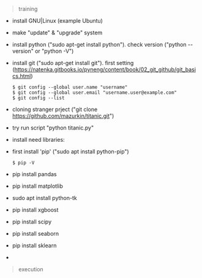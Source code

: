 > training
* install GNU|Linux (example Ubuntu)
* make "update" & "upgrade" system
* install python ("sudo apt-get install python"). check version ("python --version" or "python -V")

* install git ("sudo apt-get install git"). first setting (https://natenka.gitbooks.io/pyneng/content/book/02_git_github/git_basics.html)
 
      $ git config --global user.name "username"
      $ git config --global user.email "username.user@example.com"
      $ git config --list

* cloning stranger prject ("git clone https://github.com/mazurkin/titanic.git")
* try run script "python titanic.py"

* install need libraries:
* first install 'pip' ("sudo apt install python-pip")
     
      $ pip -V 
* pip install pandas
* pip install matplotlib
* sudo apt install python-tk
* pip install xgboost
* pip install scipy
* pip install seaborn
* pip install sklearn
* 

> execution
